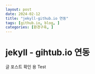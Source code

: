 ```yaml
---
layout: post
date: 2024-02-12
title: "jekyll-github.io 연동"
tags: [github.io, blog, ]
categories: [환경구축, ]
---
```



# jekyll - gihtub.io 연동


글 포스트 확인 용 Test

